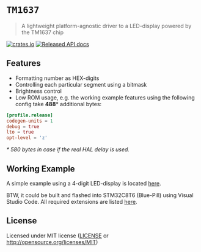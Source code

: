 # `TM1637`
> A lightweight platform-agnostic driver to a LED-display powered by the TM1637 chip

[![crates.io](https://img.shields.io/crates/v/tm1637.svg)](https://crates.io/crates/tm1637)
[![Released API docs](https://docs.rs/tm1637/badge.svg)](https://docs.rs/tm1637)

## Features
- Formatting number as HEX-digits
- Controlling each particular segment using a bitmask
- Brightness control
- Low ROM usage, e.g. the working example features using the following config take **488**\* additional bytes:
```toml
[profile.release]
codegen-units = 1
debug = true
lto = true
opt-level = 'z'
```
_\* 580 bytes in case if the real HAL delay is used._


## Working Example
A simple example using a 4-digit LED-display is located [here](examples/main.rs).

BTW, it could be built and flashed into STM32C8T6 (Blue-Pill) using Visual Studio Code.
All required extensions are listed [here](.vscode/extensions.json).

## License
Licensed under MIT license ([LICENSE](LICENSE) or http://opensource.org/licenses/MIT)
